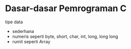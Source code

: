 # Dasar-dasar Pemrograman C
tipe data
 - sederhana
  - numeris seperti byte, short, char, int, long, long long 
 - rumit seperti Array
